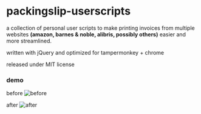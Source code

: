 packingslip-userscripts
=======================

a collection of personal user scripts to make printing invoices from multiple websites **(amazon, barnes & noble, alibris, possibly others)** easier and more streamlined.

written with jQuery and optimized for tampermonkey + chrome

released under MIT license

### demo

before
![before](http://lukemiles.github.com/packingslip-userscript/before.png)

after
![after](http://lukemiles.github.com/packingslip-userscript/after.png)